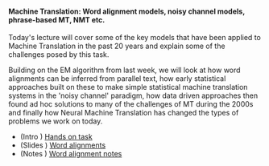 #### Machine Translation: Word alignment models, noisy channel models, phrase-based MT, NMT etc.

Today's lecture will cover some of the key models that have been applied to Machine Translation in the past 20 years and explain some of the challenges posed by this task.

Building on the EM algorithm from last week, we will look at how word alignments can be inferred from parallel text, how early statistical approaches built on these to make simple statistical machine translation systems in the 'noisy channel' paradigm, how data driven approaches then found ad hoc solutions to many of the challenges of MT during the 2000s and finally how Neural Machine Translation has changed the types of problems we work on today.

* (Intro ) [Hands on task](https://github.com/yandexdataschool/nlp_course/blob/2019/week06_mt/centauri_arcturan.pdf) 
* (Slides ) [Word alignments](https://github.com/yandexdataschool/nlp_course/blob/2019/week06_mt/word_alignments.pdf) 
* (Notes ) [Word alignment notes](https://github.com/yandexdataschool/nlp_course/blob/2019/week06_mt/word_alignment_notes.pdf) 






